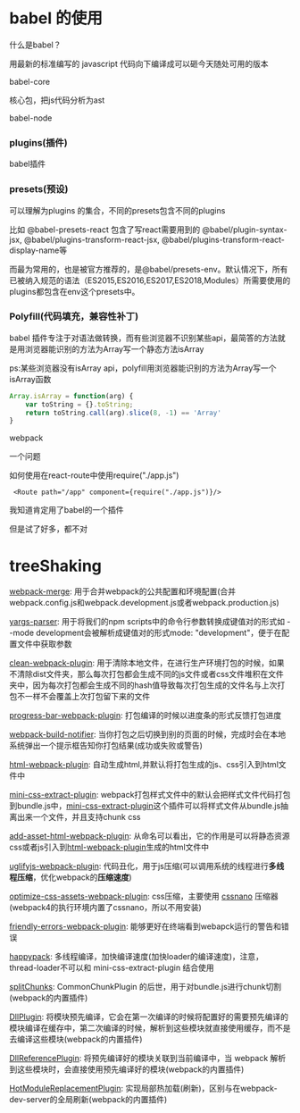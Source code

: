 # babel 的使用

什么是babel？

用最新的标准编写的 javascript 代码向下编译成可以砸今天随处可用的版本



babel-core

核心包，把js代码分析为ast

babel-node



### plugins(插件)

babel插件



### presets(预设)

可以理解为plugins 的集合，不同的presets包含不同的plugins

比如 @babel-presets-react 包含了写react需要用到的 @babel/plugin-syntax-jsx, @babel/plugins-transform-react-jsx, @babel/plugins-transform-react-display-name等

而最为常用的，也是被官方推荐的，是@babel/presets-env。默认情况下，所有已被纳入规范的语法（ES2015,ES2016,ES2017,ES2018,Modules）所需要使用的plugins都包含在env这个presets中。



### Polyfill(代码填充，兼容性补丁)

babel 插件专注于对语法做转换，而有些浏览器不识别某些api，最简答的方法就是用浏览器能识别的方法为Array写一个静态方法isArray

ps:某些浏览器没有isArray api，polyfill用浏览器能识别的方法为Array写一个isArray函数

```javascript
Array.isArray = function(arg) {
    var toString = {}.toString;
    return toString.call(arg).slice(8, -1) == 'Array'
}
```





















webpack



一个问题

如何使用在react-route中使用require("./app.js")

```
 <Route path="/app" component={require("./app.js")}/>
```

我知道肯定用了babel的一个插件

但是试了好多，都不对



# treeShaking







[webpack-merge](https://link.juejin.im?target=https%3A%2F%2Fwww.npmjs.com%2Fpackage%2Fwebpack-merge): 用于合并webpack的公共配置和环境配置(合并webpack.config.js和webpack.development.js或者webpack.production.js)

[yargs-parser](https://link.juejin.im?target=https%3A%2F%2Fwww.npmjs.com%2Fpackage%2Fyargs-parser): 用于将我们的npm scripts中的命令行参数转换成键值对的形式如 --mode development会被解析成键值对的形式mode: "development"，便于在配置文件中获取参数

[clean-webpack-plugin](https://link.juejin.im?target=https%3A%2F%2Fwww.npmjs.com%2Fpackage%2Fclean-webpack-plugin): 用于清除本地文件，在进行生产环境打包的时候，如果不清除dist文件夹，那么每次打包都会生成不同的js文件或者css文件堆积在文件夹中，因为每次打包都会生成不同的hash值导致每次打包生成的文件名与上次打包不一样不会覆盖上次打包留下来的文件

[progress-bar-webpack-plugin](https://link.juejin.im?target=https%3A%2F%2Fwww.npmjs.com%2Fpackage%2Fprogress-bar-webpack-plugin): 打包编译的时候以进度条的形式反馈打包进度

[webpack-build-notifier](https://link.juejin.im?target=https%3A%2F%2Fwww.npmjs.com%2Fpackage%2Fwebpack-build-notifier): 当你打包之后切换到别的页面的时候，完成时会在本地系统弹出一个提示框告知你打包结果(成功或失败或警告)

[html-webpack-plugin](https://link.juejin.im?target=https%3A%2F%2Fwww.npmjs.com%2Fpackage%2Fhtml-webpack-plugin): 自动生成html,并默认将打包生成的js、css引入到html文件中

[mini-css-extract-plugin](https://link.juejin.im?target=https%3A%2F%2Fwww.npmjs.com%2Fpackage%2Fmini-css-extract-plugin): webpack打包样式文件中的默认会把样式文件代码打包到bundle.js中，[mini-css-extract-plugin](https://link.juejin.im?target=https%3A%2F%2Fwww.npmjs.com%2Fpackage%2Fmini-css-extract-plugin)这个插件可以将样式文件从bundle.js抽离出来一个文件，并且支持chunk css

[add-asset-html-webpack-plugin](https://link.juejin.im?target=https%3A%2F%2Fwww.npmjs.com%2Fpackage%2Fadd-asset-html-webpack-plugin): 从命名可以看出，它的作用是可以将静态资源css或者js引入到[html-webpack-plugin](https://link.juejin.im?target=https%3A%2F%2Fwww.npmjs.com%2Fpackage%2Fhtml-webpack-plugin)生成的html文件中

[uglifyjs-webpack-plugin](https://link.juejin.im?target=https%3A%2F%2Fwww.npmjs.com%2Fpackage%2Fuglifyjs-webpack-plugin): 代码丑化，用于js压缩(可以调用系统的线程进行**多线程压缩**，优化webpack的**压缩速度**)

[optimize-css-assets-webpack-plugin](https://link.juejin.im?target=https%3A%2F%2Fwww.npmjs.com%2Fpackage%2Foptimize-css-assets-webpack-plugin): css压缩，主要使用 [cssnano](https://link.juejin.im?target=https%3A%2F%2Fgithub.com%2Fcssnano%2Fcssnano) 压缩器(webpack4的执行环境内置了cssnano，所以不用安装)

[friendly-errors-webpack-plugin](https://link.juejin.im?target=https%3A%2F%2Fwww.npmjs.com%2Fpackage%2Ffriendly-errors-webpack-plugin): 能够更好在终端看到webapck运行的警告和错误

[happypack](https://link.juejin.im?target=https%3A%2F%2Fwww.npmjs.com%2Fpackage%2Fhappypack): 多线程编译，加快编译速度(加快loader的编译速度)，注意，thread-loader不可以和 mini-css-extract-plugin 结合使用

[splitChunks](https://link.juejin.im?target=https%3A%2F%2Fwebpack.docschina.org%2Fplugins%2Fsplit-chunks-plugin%2F%23src%2Fcomponents%2FSidebar%2FSidebar.jsx): CommonChunkPlugin 的后世，用于对bundle.js进行chunk切割(webpack的内置插件)

[DllPlugin](https://link.juejin.im?target=https%3A%2F%2Fwebpack.docschina.org%2Fplugins%2Fdll-plugin%2F%23src%2Fcomponents%2FSidebar%2FSidebar.jsx): 将模块预先编译，它会在第一次编译的时候将配置好的需要预先编译的模块编译在缓存中，第二次编译的时候，解析到这些模块就直接使用缓存，而不是去编译这些模块(webpack的内置插件)

[DllReferencePlugin](https://link.juejin.im?target=https%3A%2F%2Fwebpack.docschina.org%2Fplugins%2Fdll-plugin%2F%23dllreferenceplugin): 将预先编译好的模块关联到当前编译中，当 webpack 解析到这些模块时，会直接使用预先编译好的模块(webpack的内置插件)

[HotModuleReplacementPlugin](https://link.juejin.im?target=https%3A%2F%2Fwebpack.docschina.org%2Fplugins%2Fhot-module-replacement-plugin%2F%23src%2Fcomponents%2FSidebar%2FSidebar.jsx): 实现局部热加载(刷新)，区别与在webpack-dev-server的全局刷新(webpack的内置插件)







